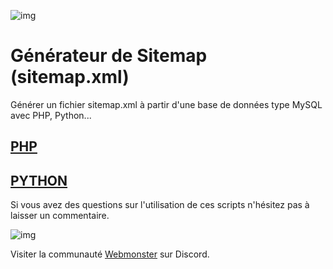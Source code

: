![img](https://techmonster.info/assets/img/logo-webmonster-community.png)

# Générateur de Sitemap (sitemap.xml)

Générer un fichier sitemap.xml à partir d'une base de données type MySQL avec PHP, Python...

## [PHP](php/)
## [PYTHON](python/)

Si vous avez des questions sur l'utilisation de ces scripts n'hésitez pas à laisser un commentaire.

![img](https://jobboard.webmonster.tech/assets/images/webmonster/logo-dark.png)

Visiter la communauté [Webmonster](https://discord.gg/8wRCMFVkm2) sur Discord.
